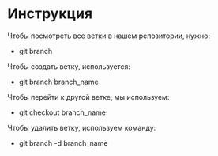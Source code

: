 # Инструкция

Чтобы посмотреть все ветки в нашем репозитории, нужно:

* git branch

Чтобы создать ветку, используется:

- git branch branch_name 

Чтобы перейти к другой ветке, мы используем:

* git checkout branch_name

Чтобы удалить ветку, используем команду:

* git branch -d branch_name
